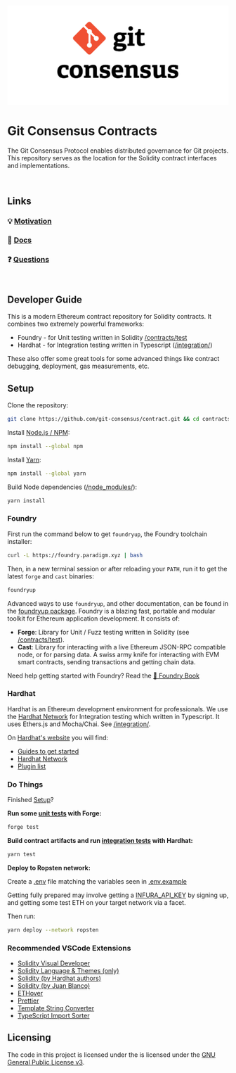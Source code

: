 ![Git Consensus](./media/git-consensus.png)

# Git Consensus Contracts

The Git Consensus Protocol enables distributed governance for Git projects. This repository serves as the location for the Solidity contract interfaces and implementations.

&nbsp;

## Links

### 💡 [Motivation](https://github.com/git-consensus/docs)

### 📖 [Docs](https://github.com/git-consensus/docs)

### ❓ [Questions](https://github.com/git-consensus/docs)

&nbsp;

## Developer Guide

This is a modern Ethereum contract repository for Solidity contracts. It combines two extremely powerful frameworks:

- Foundry - for Unit testing written in Solidity [/contracts/test](./contracts/test)
- Hardhat - for Integration testing written in Typescript ([/integration/](integration/))

These also offer some great tools for some advanced things like contract debugging, deployment, gas measurements, etc.

## Setup

Clone the repository:

```sh
git clone https://github.com/git-consensus/contract.git && cd contracts
```

Install [Node.js / NPM](https://docs.npmjs.com/downloading-and-installing-node-js-and-npm):

```sh
npm install --global npm
```

Install [Yarn](https://classic.yarnpkg.com/en/):

```sh
npm install --global yarn
```

Build Node dependencies ([/node_modules/](node_modules/)):

```sh
yarn install
```

### Foundry

First run the command below to get `foundryup`, the Foundry toolchain installer:

```sh
curl -L https://foundry.paradigm.xyz | bash
```

Then, in a new terminal session or after reloading your `PATH`, run it to get
the latest `forge` and `cast` binaries:

```sh
foundryup
```

Advanced ways to use `foundryup`, and other documentation, can be found in the [foundryup package](./foundryup/README.md).
Foundry is a blazing fast, portable and modular toolkit for Ethereum application development. It consists of:

- **Forge**: Library for Unit / Fuzz testing written in Solidity (see [/contracts/test](./contracts/test)).
- **Cast**: Library for interacting with a live Ethereum JSON-RPC compatible node, or for parsing data. A swiss army knife for interacting with EVM smart contracts, sending transactions and getting chain data.

Need help getting started with Foundry? Read the [📖 Foundry Book](https://onbjerg.github.io/foundry-book/)

### Hardhat

Hardhat is an Ethereum development environment for professionals. We use the [Hardhat Network](https://hardhat.org/hardhat-network/) for Integration testing which written in Typescript. It uses Ethers.js and Mocha/Chai. See [/integration/](integration/).

On [Hardhat's website](https://hardhat.org) you will find:

- [Guides to get started](https://hardhat.org/getting-started/)
- [Hardhat Network](https://hardhat.org/hardhat-network/)
- [Plugin list](https://hardhat.org/plugins/)

### Do Things

Finished [Setup](#Setup)?

**Run some [unit tests](<(./contracts/test)>) with Forge:**

```sh
forge test
```

**Build contract artifacts and run [integration tests](integration/) with Hardhat:**

```sh
yarn test
```

**Deploy to Ropsten network:**

Create a [.env](./.env) file matching the variables seen in [.env.example](./.env.example)

Getting fully prepared may involve getting a [INFURA_API_KEY](https://infura.io/) by signing up, and getting some test ETH on your target network via a facet.

Then run:

```sh
yarn deploy --network ropsten
```

### Recommended VSCode Extensions

- [Solidity Visual Developer](https://marketplace.visualstudio.com/items?itemName=tintinweb.solidity-visual-auditor)
- [Solidity Language & Themes (only)](https://marketplace.visualstudio.com/items?itemName=tintinweb.vscode-solidity-language)
- [Solidity (by Hardhat authors)](https://marketplace.visualstudio.com/items?itemName=NomicFoundation.hardhat-solidity)
- [Solidity (by Juan Blanco)](https://marketplace.visualstudio.com/items?itemName=JuanBlanco.solidity)
- [ETHover](https://marketplace.visualstudio.com/items?itemName=tintinweb.vscode-ethover)
- [Prettier](https://marketplace.visualstudio.com/items?itemName=SimonSiefke.prettier-vscode)
- [Template String Converter](https://marketplace.visualstudio.com/items?itemName=meganrogge.template-string-converter)
- [TypeScript Import Sorter](https://marketplace.visualstudio.com/items?itemName=mike-co.import-sorter)

## Licensing

The code in this project is licensed under the is licensed under the [GNU General Public License v3](https://gist.github.com/kn9ts/cbe95340d29fc1aaeaa5dd5c059d2e60).
